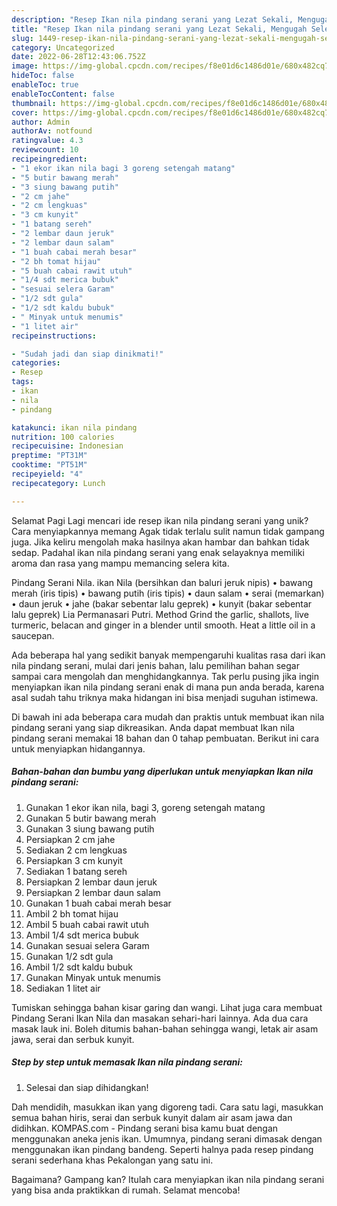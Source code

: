 ```yaml
---
description: "Resep Ikan nila pindang serani yang Lezat Sekali, Mengugah Selera"
title: "Resep Ikan nila pindang serani yang Lezat Sekali, Mengugah Selera"
slug: 1449-resep-ikan-nila-pindang-serani-yang-lezat-sekali-mengugah-selera
category: Uncategorized
date: 2022-06-28T12:43:06.752Z
image: https://img-global.cpcdn.com/recipes/f8e01d6c1486d01e/680x482cq70/ikan-nila-pindang-serani-foto-resep-utama.jpg
hideToc: false
enableToc: true
enableTocContent: false
thumbnail: https://img-global.cpcdn.com/recipes/f8e01d6c1486d01e/680x482cq70/ikan-nila-pindang-serani-foto-resep-utama.jpg
cover: https://img-global.cpcdn.com/recipes/f8e01d6c1486d01e/680x482cq70/ikan-nila-pindang-serani-foto-resep-utama.jpg
author: Admin
authorAv: notfound
ratingvalue: 4.3
reviewcount: 10
recipeingredient:
- "1 ekor ikan nila bagi 3 goreng setengah matang"
- "5 butir bawang merah"
- "3 siung bawang putih"
- "2 cm jahe"
- "2 cm lengkuas"
- "3 cm kunyit"
- "1 batang sereh"
- "2 lembar daun jeruk"
- "2 lembar daun salam"
- "1 buah cabai merah besar"
- "2 bh tomat hijau"
- "5 buah cabai rawit utuh"
- "1/4 sdt merica bubuk"
- "sesuai selera Garam"
- "1/2 sdt gula"
- "1/2 sdt kaldu bubuk"
- " Minyak untuk menumis"
- "1 litet air"
recipeinstructions:

- "Sudah jadi dan siap dinikmati!"
categories:
- Resep
tags:
- ikan
- nila
- pindang

katakunci: ikan nila pindang 
nutrition: 100 calories
recipecuisine: Indonesian
preptime: "PT31M"
cooktime: "PT51M"
recipeyield: "4"
recipecategory: Lunch

---
```



Selamat Pagi Lagi mencari ide resep ikan nila pindang serani yang unik? Cara menyiapkannya memang Agak tidak terlalu sulit namun tidak gampang juga. Jika keliru mengolah maka hasilnya akan hambar dan bahkan tidak sedap. Padahal ikan nila pindang serani yang enak selayaknya memiliki aroma dan rasa yang mampu memancing selera kita.


Pindang Serani Nila. ikan Nila (bersihkan dan baluri jeruk nipis) • bawang merah (iris tipis) • bawang putih (iris tipis) • daun salam • serai (memarkan) • daun jeruk • jahe (bakar sebentar lalu geprek) • kunyit (bakar sebentar lalu geprek) Lia Permanasari Putri. Method Grind the garlic, shallots, live turmeric, belacan and ginger in a blender until smooth. Heat a little oil in a saucepan.

Ada beberapa hal yang sedikit banyak mempengaruhi kualitas rasa dari ikan nila pindang serani, mulai dari jenis bahan, lalu pemilihan bahan segar sampai cara mengolah dan menghidangkannya. Tak perlu pusing jika ingin menyiapkan ikan nila pindang serani enak di mana pun anda berada, karena asal sudah tahu triknya maka hidangan ini bisa menjadi suguhan istimewa.


Di bawah ini ada beberapa cara mudah dan praktis untuk membuat ikan nila pindang serani yang siap dikreasikan. Anda dapat membuat Ikan nila pindang serani memakai 18 bahan dan 0 tahap pembuatan. Berikut ini cara untuk menyiapkan hidangannya.

<!--inarticleads1-->

##### Bahan-bahan dan bumbu yang diperlukan untuk menyiapkan Ikan nila pindang serani:

1. Gunakan 1 ekor ikan nila, bagi 3, goreng setengah matang
1. Gunakan 5 butir bawang merah
1. Gunakan 3 siung bawang putih
1. Persiapkan 2 cm jahe
1. Sediakan 2 cm lengkuas
1. Persiapkan 3 cm kunyit
1. Sediakan 1 batang sereh
1. Persiapkan 2 lembar daun jeruk
1. Persiapkan 2 lembar daun salam
1. Gunakan 1 buah cabai merah besar
1. Ambil 2 bh tomat hijau
1. Ambil 5 buah cabai rawit utuh
1. Ambil 1/4 sdt merica bubuk
1. Gunakan sesuai selera Garam
1. Gunakan 1/2 sdt gula
1. Ambil 1/2 sdt kaldu bubuk
1. Gunakan  Minyak untuk menumis
1. Sediakan 1 litet air


Tumiskan sehingga bahan kisar garing dan wangi. Lihat juga cara membuat Pindang Serani Ikan Nila dan masakan sehari-hari lainnya. Ada dua cara masak lauk ini. Boleh ditumis bahan-bahan sehingga wangi, letak air asam jawa, serai dan serbuk kunyit. 

<!--inarticleads2-->

##### Step by step untuk memasak Ikan nila pindang serani:


1. Selesai dan siap dihidangkan!

Dah mendidih, masukkan ikan yang digoreng tadi. Cara satu lagi, masukkan semua bahan hiris, serai dan serbuk kunyit dalam air asam jawa dan didihkan. KOMPAS.com - Pindang serani bisa kamu buat dengan menggunakan aneka jenis ikan. Umumnya, pindang serani dimasak dengan menggunakan ikan pindang bandeng. Seperti halnya pada resep pindang serani sederhana khas Pekalongan yang satu ini. 

Bagaimana? Gampang kan? Itulah cara menyiapkan ikan nila pindang serani yang bisa anda praktikkan di rumah. Selamat mencoba!
